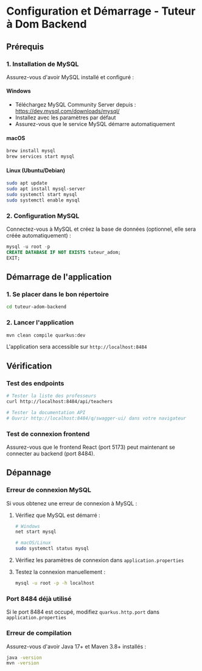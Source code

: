 # Configuration et Démarrage - Tuteur à Dom Backend

## Prérequis

### 1. Installation de MySQL
Assurez-vous d'avoir MySQL installé et configuré :

#### Windows
- Téléchargez MySQL Community Server depuis : https://dev.mysql.com/downloads/mysql/
- Installez avec les paramètres par défaut
- Assurez-vous que le service MySQL démarre automatiquement

#### macOS
```bash
brew install mysql
brew services start mysql
```

#### Linux (Ubuntu/Debian)
```bash
sudo apt update
sudo apt install mysql-server
sudo systemctl start mysql
sudo systemctl enable mysql
```

### 2. Configuration MySQL
Connectez-vous à MySQL et créez la base de données (optionnel, elle sera créée automatiquement) :

```sql
mysql -u root -p
CREATE DATABASE IF NOT EXISTS tuteur_adom;
EXIT;
```

## Démarrage de l'application

### 1. Se placer dans le bon répertoire
```bash
cd tuteur-adom-backend
```

### 2. Lancer l'application
```bash
mvn clean compile quarkus:dev
```

L'application sera accessible sur `http://localhost:8484`

## Vérification

### Test des endpoints
```bash
# Tester la liste des professeurs
curl http://localhost:8484/api/teachers

# Tester la documentation API
# Ouvrir http://localhost:8484/q/swagger-ui/ dans votre navigateur
```

### Test de connexion frontend
Assurez-vous que le frontend React (port 5173) peut maintenant se connecter au backend (port 8484).

## Dépannage

### Erreur de connexion MySQL
Si vous obtenez une erreur de connexion à MySQL :

1. Vérifiez que MySQL est démarré :
   ```bash
   # Windows
   net start mysql
   
   # macOS/Linux
   sudo systemctl status mysql
   ```

2. Vérifiez les paramètres de connexion dans `application.properties`
3. Testez la connexion manuellement :
   ```bash
   mysql -u root -p -h localhost
   ```

### Port 8484 déjà utilisé
Si le port 8484 est occupé, modifiez `quarkus.http.port` dans `application.properties`

### Erreur de compilation
Assurez-vous d'avoir Java 17+ et Maven 3.8+ installés :
```bash
java -version
mvn -version
``` 